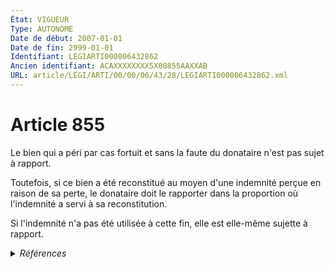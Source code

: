 ```yaml
---
État: VIGUEUR
Type: AUTONOME
Date de début: 2007-01-01
Date de fin: 2999-01-01
Identifiant: LEGIARTI000006432862
Ancien identifiant: ACAXXXXXXXX5X00855AAXXAB
URL: article/LEGI/ARTI/00/00/06/43/28/LEGIARTI000006432862.xml
---
```


<h1>Article 855</h1>

Le bien qui a péri par cas fortuit et sans la faute du donataire n'est pas sujet
à rapport.<br />

Toutefois, si ce bien a été reconstitué au moyen d'une indemnité perçue en
raison de sa perte, le donataire doit le rapporter dans la proportion où
l'indemnité a servi à sa reconstitution.<br />

Si l'indemnité n'a pas été utilisée à cette fin, elle est elle-même sujette à
rapport.


<details>
  <summary><em>Références</em></summary>

  <h2>Articles faisant référence à l'article</h2>
  
  <ul>
    <li>
      <a href="https://legal.tricoteuses.fr//redirection/LEGIARTI000006284837?vers=git&vers=legifrance">LOI n° 2006-728 du 23 juin 2006 portant réforme des successions et des libéralités - article 3 ENTIEREMENT_MODIF</a> MODIFICATION cible
    </li>
  </ul>
  
  <h2>Références faites par l'article</h2>
  
  <ul>
    <li>
      CODIFICATION source Loi 1803-04-19
    </li>
    <li>
      2006-06-23 MODIFICATION source <a href="https://legal.tricoteuses.fr//redirection/LEGIARTI000006284837?vers=git&vers=legifrance">LOI n° 2006-728 du 23 juin 2006 portant réforme des successions et des libéralités - article 3 ENTIEREMENT_MODIF</a>
    </li>
  </ul>
</details>
